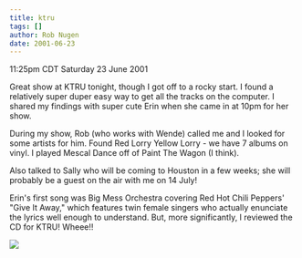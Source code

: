 ```yaml
---
title: ktru
tags: []
author: Rob Nugen
date: 2001-06-23
---
```


<title>K T R U</title>
<p class=date>11:25pm CDT Saturday 23 June 2001</p>

<p>Great show at KTRU tonight, though I got off to a rocky start.  I
found a relatively super duper easy way to get all the tracks on the
computer.  I shared my findings with super cute Erin when she came in
at 10pm for her show.</p>

<p>During my show, Rob (who works with Wende) called me and I looked
for some artists for him.  Found Red Lorry Yellow Lorry - we have 7
albums on vinyl.  I played Mescal Dance off of Paint The Wagon (I
think).</p>

<p>Also talked to Sally who will be coming to Houston in a few weeks;
she will probably be a guest on the air with me on 14 July!</p>

<p>Erin's first song was Big Mess Orchestra covering Red Hot Chili
Peppers' "Give It Away," which features twin female singers who
actually enunciate the lyrics well enough to understand.  But, more
significantly, I reviewed the CD for KTRU!  Wheee!!</p>

<p><img src='/images/rob/wL-ROB.gif'/></p>

